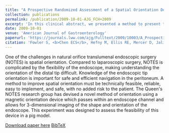 ```yaml
---
title: "A Prospective Randomized Assessment of a Spatial Orientation Device in Natural Orifice Translumenal Endoscopic Surgery (NOTES)"
collection: publications
permalink: /publication/2009-10-01-AJG_FCH+2009
excerpt: 'In this clinical abstract, we presented a method to present the shape of an endoscope using a magnetic orientation device and assessed the feasibility of this device in a pig model.'
date: 2009-10-01
venue: 'American Journal of Gastroenterology'
paperurl: 'https://journals.lww.com/ajg/Fulltext/2009/10003/A_Prospective_Randomized_Assessment_of_a_Spatial.1420.aspx'
citation: 'Fowler S, <b>Chen ECS</b>, Hefny M, Ellis RE, Mercer D, Jalink D, Samis A, Hookey L, (2009). "A Prospective Randomized Assessment of a Spatial Orientation Device in Natural Orifice Translumenal Endoscopic Surgery (NOTES)"; in <i>American Journal of Gastroenterology</i>, 104, pp. S534.'
---
```


One of the challenges in natural orifice translumenal endoscopic surgery (NOTES) is spatial orientation. Compared to laparoscopic surgery, NOTES is complicated by the flexibility of the endoscope, making understanding the orientation of the distal tip difficult. Knowledge of the endoscopic tip orientation is important for safe and efficient navigation in the peritoneum. A method to improve spatial orientation must be technically feasible, reliable, easy to implement, and safe, with no added risk to the patient. The Queen's NOTES research group has devised a novel method of orientation using a magnetic orientation device which passes within an endoscope channel and allows for 3-dimensional imaging of the shape and orientation of the endoscope. This experiment was designed to assess the feasibility of this device in a pig model.

[Download paper here](https://journals.lww.com/ajg/Fulltext/2009/10003/A_Prospective_Randomized_Assessment_of_a_Spatial.1420.aspx) [BibTeX](./../files/bibtex/FCH+2009.bib)